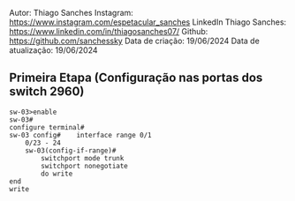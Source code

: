Autor: Thiago Sanches
Instagram: https://www.instagram.com/espetacular_sanches
LinkedIn Thiago Sanches: https://www.linkedin.com/in/thiagosanches07/
Github: https://github.com/sanchessky
Data de criação: 19/06/2024
Data de atualização: 19/06/2024








## Primeira Etapa (Configuração nas portas dos switch 2960)
    
    
    sw-03>enable 
    sw-03#
    configure terminal# 
    sw-03 config#    interface range 0/1
        0/23 - 24
        sw-03(config-if-range)#
            switchport mode trunk
            switchport nonegotiate
            do write
    end
    write
